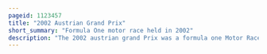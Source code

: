 ```yaml
---
pageid: 1123457
title: "2002 Austrian Grand Prix"
short_summary: "Formula One motor race held in 2002"
description: "The 2002 austrian grand Prix was a formula one Motor Race held on 12 may 2002 at the A1-Ring in spielberg Styria Austria. It was the sixth Round of the 2002 Formula one World Championship and the 25th austrian grand Prix as Part of the Formula one World Championship. Michael schumacher won the 71-lap Race starting in third Place. His Teammate Rubens barrichello finished second and juan Pablo Montoya took third for the Williams Team."
---
```

